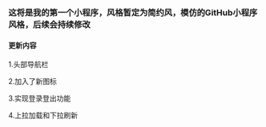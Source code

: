 ### 这将是我的第一个小程序，风格暂定为简约风，模仿的GitHub小程序风格，后续会持续修改
#### 更新内容 
1.头部导航栏 

2.加入了新图标 

3.实现登录登出功能 

4.上拉加载和下拉刷新 
